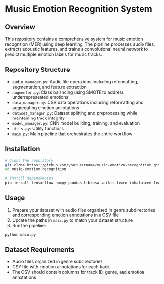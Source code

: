 # Music Emotion Recognition System

## Overview
This repository contains a comprehensive system for music emotion recognition (MER) using deep learning. The pipeline processes audio files, extracts acoustic features, and trains a convolutional neural network to predict multiple emotion labels for music tracks.

## Repository Structure

- `audio_manager.py`: Audio file operations including reformatting, segmentation, and feature extraction
- `augmentor.py`: Class balancing using SMOTE to address underrepresented emotions
- `data_manager.py`: CSV data operations including reformatting and aggregating emotion annotations
- `dataset_manager.py`: Dataset splitting and preprocessing while maintaining track integrity
- `model_manager.py`: CNN model building, training, and evaluation
- `utils.py`: Utility functions
- `main.py`: Main pipeline that orchestrates the entire workflow


## Installation
```bash
# Clone the repository
git clone https://github.com/yourusername/music-emotion-recognition.git
cd music-emotion-recognition

# Install dependencies
pip install tensorflow numpy pandas librosa scikit-learn imbalanced-learn
```

## Usage
1. Prepare your dataset with audio files organized in genre subdirectories and corresponding emotion annotations in a CSV file
2. Update the paths in `main.py` to match your dataset structure
3. Run the pipeline:
```bash
python main.py
```

## Dataset Requirements
- Audio files organized in genre subdirectories
- CSV file with emotion annotations for each track
- The CSV should contain columns for track ID, genre, and emotion annotations
